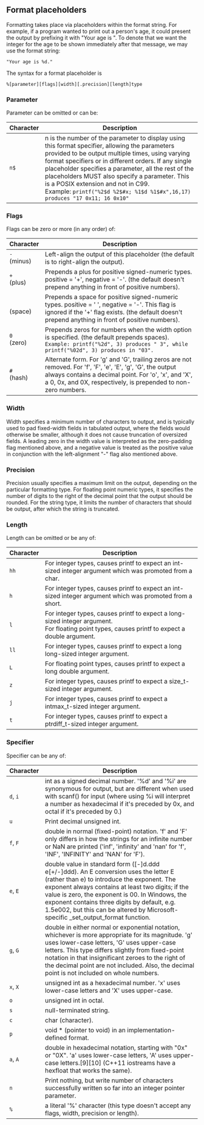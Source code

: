 Format placeholders
---
Formatting takes place via placeholders within the format string. For example, if a program wanted to print out a person's age, it could present the output by prefixing it with "Your age is ". To denote that we want the integer for the age to be shown immediately after that message, we may use the format string:

`"Your age is %d."`

The syntax for a format placeholder is

`%[parameter][flags][width][.precision][length]type`

### Parameter
Parameter can be omitted or can be:

Character|Description
---|---
<div id="$"/>`n$`| n is the number of the parameter to display using this format specifier, allowing the parameters provided to be output multiple times, using varying format specifiers or in different orders. If any single placeholder specifies a parameter, all the rest of the placeholders MUST also specify a parameter. This is a POSIX extension and not in C99. <br/> Example: `printf("%2$d %2$#x; %1$d %1$#x",16,17) produces "17 0x11; 16 0x10"`


### Flags
Flags can be zero or more (in any order) of:

Character|Description
---|---
<div id="-"/>`-`<br/>(minus)| Left-align the output of this placeholder (the default is to right-align the output).
<div id="+"/>`+`<br/>(plus)| Prepends a plus for positive signed-numeric types. positive = '+', negative = '-'. (the default doesn't prepend anything in front of positive numbers).
<div id=" "/>` `<br/>(space)| Prepends a space for positive signed-numeric types. positive = ' ', negative = '-'. This flag is ignored if the '+' flag exists. (the default doesn't prepend anything in front of positive numbers).
<div id="0"/>`0`<br/>(zero)| Prepends zeros for numbers when the width option is specified. (the default prepends spaces). `Example: printf("%2d", 3) produces " 3", while printf("%02d", 3) produces in "03".`
<div id="#"/>`#`<br/>(hash)| Alternate form. For 'g' and 'G', trailing zeros are not removed. For 'f', 'F', 'e', 'E', 'g', 'G', the output always contains a decimal point. For 'o', 'x', and 'X', a 0, 0x, and 0X, respectively, is prepended to non-zero numbers.

### Width
Width specifies a minimum number of characters to output, and is typically used to pad fixed-width fields in tabulated output, where the fields would otherwise be smaller, although it does not cause truncation of oversized fields. A leading zero in the width value is interpreted as the zero-padding flag mentioned above, and a negative value is treated as the positive value in conjunction with the left-alignment "-" flag also mentioned above.

### Precision
Precision usually specifies a maximum limit on the output, depending on the particular formatting type. For floating point numeric types, it specifies the number of digits to the right of the decimal point that the output should be rounded. For the string type, it limits the number of characters that should be output, after which the string is truncated.

### Length
Length can be omitted or be any of:

Character|Description
---|---
<div id="hh"/>`hh`| For integer types, causes printf to expect an int-sized integer argument which was promoted from a char.
<div id="h"/>`h`| For integer types, causes printf to expect an int-sized integer argument which was promoted from a short.
<div id="l"/>`l`| For integer types, causes printf to expect a long-sized integer argument. <br/> For floating point types, causes printf to expect a double argument.
<div id="ll"/>`ll`| For integer types, causes printf to expect a long long-sized integer argument.
<div id="L"/>`L`| For floating point types, causes printf to expect a long double argument.
<div id="z"/>`z`| For integer types, causes printf to expect a size_t-sized integer argument.
<div id="j"/>`j`| For integer types, causes printf to expect a intmax_t-sized integer argument.
<div id="t"/>`t`| For integer types, causes printf to expect a ptrdiff_t-sized integer argument.

### Specifier
Specifier can be any of:

Character|Description
---|---
<div id="d"/><div id="i"/>`d`, `i`| int as a signed decimal number. '%d' and '%i' are synonymous for output, but are different when used with scanf() for input (where using %i will interpret a number as hexadecimal if it's preceded by 0x, and octal if it's preceded by 0.)
<div id="u"/>`u`| Print decimal unsigned int.
<div id="f"/><div id="F"/>`f`, `F`| double in normal (fixed-point) notation. 'f' and 'F' only differs in how the strings for an infinite number or NaN are printed ('inf', 'infinity' and 'nan' for 'f', 'INF', 'INFINITY' and 'NAN' for 'F').
<div id="e"/><div id="E"/>`e`, `E`| double value in standard form ([-]d.ddd e[+/-]ddd). An E conversion uses the letter E (rather than e) to introduce the exponent. The exponent always contains at least two digits; if the value is zero, the exponent is 00. In Windows, the exponent contains three digits by default, e.g. 1.5e002, but this can be altered by Microsoft-specific _set_output_format function.
<div id="g"/><div id="G"/>`g`, `G`| double in either normal or exponential notation, whichever is more appropriate for its magnitude. 'g' uses lower-case letters, 'G' uses upper-case letters. This type differs slightly from fixed-point notation in that insignificant zeroes to the right of the decimal point are not included. Also, the decimal point is not included on whole numbers.
<div id="x"/><div id="X"/>`x`, `X`| unsigned int as a hexadecimal number. 'x' uses lower-case letters and 'X' uses upper-case.
<div id="o"/>`o`| unsigned int in octal.
<div id="s"/>`s`| null-terminated string.
<div id="c"/>`c`| char (character).
<div id="p"/>`p`| void * (pointer to void) in an implementation-defined format.
<div id="a"/><div id="A"/>`a`, `A`| double in hexadecimal notation, starting with "0x" or "0X". 'a' uses lower-case letters, 'A' uses upper-case letters.[9][10] (C++11 iostreams have a hexfloat that works the same).
<div id="n"/>`n`| Print nothing, but write number of characters successfully written so far into an integer pointer parameter.
<div id="%"/>`%`| a literal '%' character (this type doesn't accept any flags, width, precision or length).
